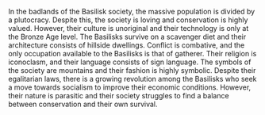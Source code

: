 In the badlands of the Basilisk society, the massive population is divided by a plutocracy. Despite this, the society is loving and conservation is highly valued. However, their culture is unoriginal and their technology is only at the Bronze Age level. The Basilisks survive on a scavenger diet and their architecture consists of hillside dwellings. Conflict is combative, and the only occupation available to the Basilisks is that of gatherer. Their religion is iconoclasm, and their language consists of sign language. The symbols of the society are mountains and their fashion is highly symbolic. Despite their egalitarian laws, there is a growing revolution among the Basilisks who seek a move towards socialism to improve their economic conditions. However, their nature is parasitic and their society struggles to find a balance between conservation and their own survival.